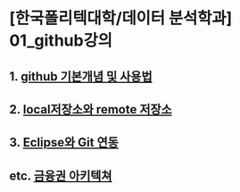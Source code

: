 # [한국폴리텍대학/데이터 분석학과] 01_github강의 


## 1. [github 기본개념 및 사용법](https://github.com/hennylee/kopo-01-github/blob/main/2021-03-03-github-01.md)

## 2. [local저장소와 remote 저장소](https://github.com/hennylee/kopo-01-github/blob/main/2021-03-03-github-02.md)

## 3. [Eclipse와 Git 연동](https://github.com/hennylee/kopo-01-github/blob/main/2021-03-04-github-03.md)

## etc. [금융권 아키텍쳐](https://github.com/hennylee/kopo-01-github/blob/main/2021-03-05-financial-architecture.md)
